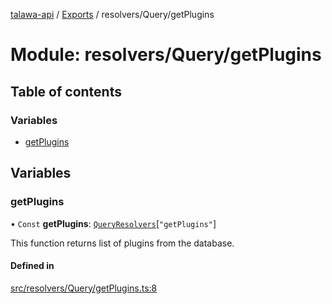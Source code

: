 [talawa-api](../README.md) / [Exports](../modules.md) / resolvers/Query/getPlugins

# Module: resolvers/Query/getPlugins

## Table of contents

### Variables

- [getPlugins](resolvers_Query_getPlugins.md#getplugins)

## Variables

### getPlugins

• `Const` **getPlugins**: [`QueryResolvers`](types_generatedGraphQLTypes.md#queryresolvers)[``"getPlugins"``]

This function returns list of plugins from the database.

#### Defined in

[src/resolvers/Query/getPlugins.ts:8](https://github.com/Nitya-Pasrija/talawa-api/blob/d3a6af9/src/resolvers/Query/getPlugins.ts#L8)

